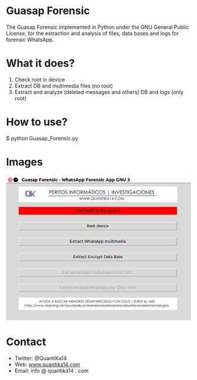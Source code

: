 # Guasap Forensic
The Guasap Forensic implemented in Python under the GNU General Public License, for the extraction and analysis of files, data bases and logs for forensic WhatsApp.

# What it does?

1. Check root in device
2. Extract DB and multimedia files (no root)
3. Extract and analyze (deleted messages and others) DB and logs (only root)

# How to use?

$ python Guasap_Forensic.py

# Images

![example](/images/guasap.png)

# Contact

* Twitter: @QuantiKa14
* Web: www.quantika14.com
* Email: info @ quantika14 . com

